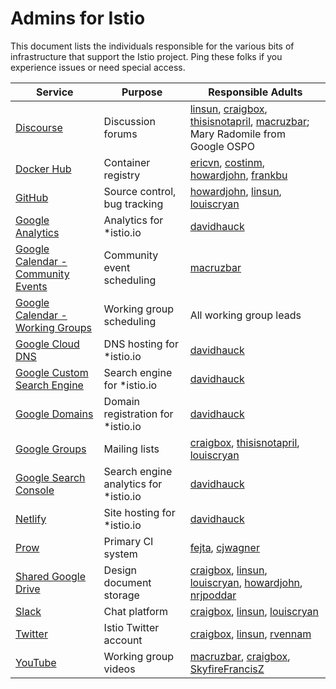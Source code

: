# Admins for Istio

This document lists the individuals responsible for the various bits of infrastructure
that support the Istio project. Ping these folks if you experience issues or need special 
access.

| Service | Purpose | Responsible Adults
|---------|---------|-------------------
| [Discourse](https://discuss.istio.io) | Discussion forums | [linsun](https://github.com/linsun), [craigbox](https://github.com/craigbox), [thisisnotapril](https://github.com/thisisnotapril), [macruzbar](https://github.com/macruzbar); Mary Radomile from Google OSPO
| [Docker Hub](https://hub.docker.com) | Container registry | [ericvn](https://github.com/ericvn), [costinm](https://github.com/costinm), [howardjohn]([https://github.com/mandarjog](https://github.com/howardjohn)), [frankbu](https://github.com/frankbu)
| [GitHub](https://github.com/istio) | Source control, bug tracking | [howardjohn](https://github.com/howardjohn), [linsun](https://github.com/linsun), [louiscryan](https://github.com/louiscryan)
| [Google Analytics](https://analytics.google.com/analytics/web/) | Analytics for *istio.io | [davidhauck](https://github.com/davidhauck)
| [Google Calendar - Community Events](https://calendar.google.com/calendar/embed?src=i10ogf58krfbrsjai5qi16g4do%40group.calendar.google.com&ctz=America%2FLos_Angeles) | Community event scheduling | [macruzbar](https://github.com/macruzbar)
| [Google Calendar - Working Groups](https://calendar.google.com/calendar/embed?src=4uhe8fi8sf1e3tvmvh6vrq2dog%40group.calendar.google.com&ctz=America%2FLos_Angeles) | Working group scheduling | All working group leads
| [Google Cloud DNS](https://cloud.google.com/dns) | DNS hosting for *istio.io | [davidhauck](https://github.com/davidhauck)
| [Google Custom Search Engine](https://cse.google.com/cse/) | Search engine for *istio.io | [davidhauck](https://github.com/davidhauck)
| [Google Domains](https://domains.google.com) | Domain registration for *istio.io | [davidhauck](https://github.com/davidhauck)
| [Google Groups](https://googlegroups.com) | Mailing lists | [craigbox](https://github.com/craigbox), [thisisnotapril](https://github.com/thisisnotapril), [louiscryan](https://github.com/louiscryan)
| [Google Search Console](https://search.google.com/search-console/about) | Search engine analytics for *istio.io | [davidhauck](https://github.com/davidhauck)
| [Netlify](https://netlify.com) | Site hosting for *istio.io | [davidhauck](https://github.com/davidhauck)
| [Prow](https://prow.istio.io) | Primary CI system | [fejta](https://github.com/fetja),  [cjwagner](https://github.com/cjwagner)
| [Shared Google Drive](https://drive.google.com/corp/drive/folders/0ADmbrU7ueGOUUk9PVA) | Design document storage | [craigbox](https://github.com/craigbox), [linsun](https://github.com/linsun), [louiscryan](https://github.com/louiscryan), [howardjohn](https://github.com/howardjohn), [nrjpoddar](https://github.com/nrjpoddar)
| [Slack](https://istio.slack.com) | Chat platform | [craigbox](https://github.com/craigbox), [linsun](https://github.com/linsun), [louiscryan](https://github.com/louiscryan)
| [Twitter](https://twitter.com/IstioMesh) | Istio Twitter account | [craigbox](https://github.com/craigbox), [linsun](https://github.com/linsun), [rvennam](https://github.com/rvennam)
| [YouTube](https://www.youtube.com/c/istio) | Working group videos | [macruzbar](https://github.com/macruzbar), [craigbox](https://github.com/craigbox), [SkyfireFrancisZ](https://github.com/skyfirefrancisz)
